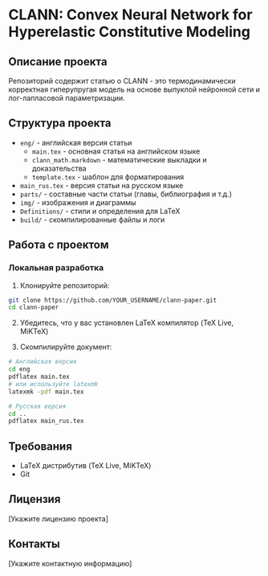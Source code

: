# CLANN: Convex Neural Network for Hyperelastic Constitutive Modeling

## Описание проекта

Репозиторий содержит статью о CLANN - это термодинамически корректная гиперупругая модель на основе выпуклой нейронной сети и лог-лапласовой параметризации.

## Структура проекта

- `eng/` - английская версия статьи
  - `main.tex` - основная статья на английском языке
  - `clann_math.markdown` - математические выкладки и доказательства
  - `template.tex` - шаблон для форматирования
- `main_rus.tex` - версия статьи на русском языке
- `parts/` - составные части статьи (главы, библиография и т.д.)
- `img/` - изображения и диаграммы
- `Definitions/` - стили и определения для LaTeX
- `build/` - скомпилированные файлы и логи

## Работа с проектом

### Локальная разработка

1. Клонируйте репозиторий:
```bash
git clone https://github.com/YOUR_USERNAME/clann-paper.git
cd clann-paper
```

2. Убедитесь, что у вас установлен LaTeX компилятор (TeX Live, MiKTeX)

3. Скомпилируйте документ:
```bash
# Английская версия
cd eng
pdflatex main.tex
# или используйте latexmk
latexmk -pdf main.tex

# Русская версия
cd ..
pdflatex main_rus.tex
```

## Требования

- LaTeX дистрибутив (TeX Live, MiKTeX)
- Git

## Лицензия

[Укажите лицензию проекта]

## Контакты

[Укажите контактную информацию]

